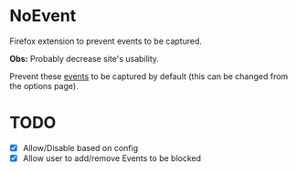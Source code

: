 # NoEvent

Firefox extension to prevent events to be captured.

**Obs:** Probably decrease site's usability.

Prevent these [events](https://github.com/paulojean/freezy/blob/master/content_scripts/noevent.js#L1-L10) to be captured by default (this can be changed from the options page).

# TODO
- [x] Allow/Disable based on config
- [x] Allow user to add/remove Events to be blocked
